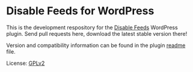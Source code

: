 # Disable Feeds for WordPress

This is the development respository for the [Disable Feeds](https://wordpress.org/plugins/disable-feeds/) WordPress plugin. Send pull requests here, download the latest stable version there!

Version and compatibility information can be found in the plugin [readme](https://github.com/solarissmoke/disable-feeds/blob/master/readme.txt) file.

License: [GPLv2](http://www.gnu.org/licenses/gpl-2.0.html)
